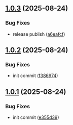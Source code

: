 ## [1.0.3](https://github.com/annieverse/annieverseutil/compare/v1.0.2...v1.0.3) (2025-08-24)


### Bug Fixes

* release publish ([a6eafcf](https://github.com/annieverse/annieverseutil/commit/a6eafcf8d9efc3db8f55193af4676619892751b0))

## [1.0.2](https://github.com/annieverse/annieverseutil/compare/v1.0.1...v1.0.2) (2025-08-24)


### Bug Fixes

* init commit ([f386974](https://github.com/annieverse/annieverseutil/commit/f386974637873f340ffd4a2fa127cafbc26c618a))

## [1.0.1](https://github.com/annieverse/annieverseutil/compare/v1.0.0...v1.0.1) (2025-08-24)


### Bug Fixes

* init commit ([e355d39](https://github.com/annieverse/annieverseutil/commit/e355d39cebd2958579b550b0f6543dfd309af12d))

